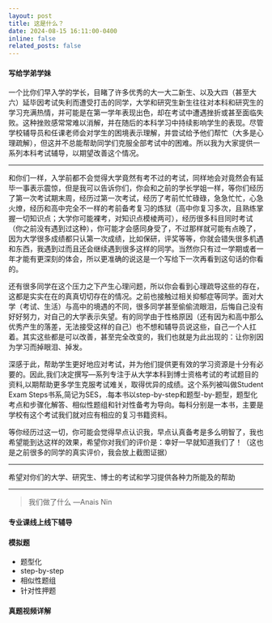 ```yaml
---
layout: post
title: 这是什么？
date: 2024-08-15 16:11:00-0400
inline: false
related_posts: false
---
```




#### 写给学弟学妹

一个比你们早入学的学长，目睹了许多优秀的大一大二新生、以及大四（甚至大六）延毕因考试失利而遭受打击的同学，大学和研究生新生往往对本科和研究生的学习充满热情，并可能是在第一学年表现出色，却在考试中遭遇挫折或甚至面临失败。这种挫败感常常难以消解，并在随后的本科学习中持续影响学生的表现。尽管学校辅导员和任课老师会对学生的困境表示理解，并尝试给予他们帮忙（大多是心理疏解），但这并不总能帮助同学们克服全部考试中的困难。所以我为大家提供一系列本科考试辅导，以期望改善这个情况。

---

和你们一样，入学前都不会觉得大学竟然有考不过的考试，同样地会对竟然会有延毕一事表示震惊，但是我可以告诉你们，你会和之前的学长学姐一样，等你们经历了第一次考试期末周，经历过第一次考试，经历了考前忙忙碌碌，急急忙忙，心急火燎，经历和高中完全不一样的考前备考复习的炼狱（高中你复习多次，且熟练掌握一切知识点；大学你可能裸考，对知识点模棱两可），经历很多科目同时考试（你之前没有遇到过这种），你可能才会感同身受了，不过那样就可能有点晚了，因为大学很多成绩都只认第一次成绩，比如保研，评奖等等，你就会错失很多机遇和东西，我遇到过而且还会继续遇到很多这样的同学。当然你只有过一学期或者一年才能有更深刻的体会，所以更准确的说这是一个写给下一次再看到这句话的你看的。


还有很多同学在这个压力之下产生心理问题，所以你会看到心理疏导这些的存在，这都是实实在在的真真切切存在的情况。之前也接触过相关抑郁症等同学。面对大学（考试、生活）与高中的境遇的不同，很多同学甚至偷偷流眼泪，后悔自己没有好好努力，对自己的大学表示失望。有的同学由于性格原因（还有因为和高中那么优秀产生的落差，无法接受这样的自己）也不想和辅导员说这些，自己一个人扛着。其实这些都是可以改善，甚至完全改变的，我们也就是为此出现的：让你别因为学习而掉眼泪、掉发。


深感于此，帮助学生更好地应对考试，并为他们提供更有效的学习资源是十分有必要的。因此,我们决定撰写―系列专注于从大学本科到博士资格考试的考试题目的资料,以期帮助更多学生克服考试难关，取得优异的成绩。这个系列被叫做Student Exam Steps书系,简记为SES，.每本书以step-by-step和题型-by-题型，题型化考点和步骤化解答、相似性题组和针对性备考为导向。每科分别是一本书，主要是学校有这个考试我们就对应有相应的复习书籍资料。

等你经历过这一切，你可能会觉得早点认识我，早点认真备考是多么明智了，我也希望能到达这样的效果，希望你对我们的评价是：幸好一早就知道我们了！（这也是之前很多的同学的真实评价，我会放上截图证据）


---

希望对你们的大学、研究生、博士的考试和学习提供各种力所能及的帮助





---

> 我们做了什么
> —Anais Nin

#### 专业课线上线下辅导


#### 模拟题

<ul>
    <li>题型化</li>
    <li>step-by-step</li>
    <li>相似性题组</li>
    <li>针对性押题</li>
</ul>






#### 真题视频详解


